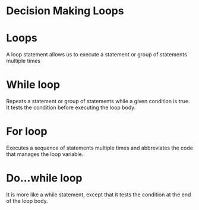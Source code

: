 # Decision Making Loops

# Loops
A loop statement allows us to execute a statement or group of statements multiple times

# While loop
Repeats a statement or group of statements while a given condition is true. It tests the condition before executing the loop body.

# For loop
Executes a sequence of statements multiple times and abbreviates the code that manages the loop variable.

# Do...while loop
It is more like a while statement, except that it tests the condition at the end of the loop body.
